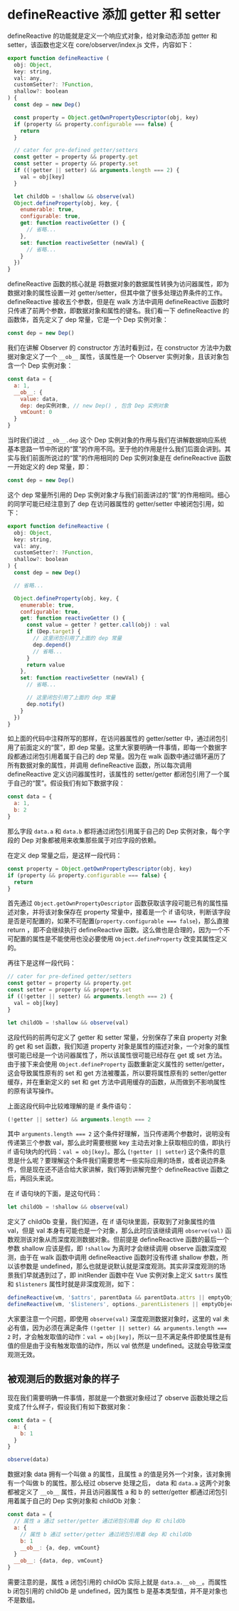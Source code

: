# defineReactive 添加 getter 和 setter

defineReactive 的功能就是定义一个响应式对象，给对象动态添加 getter 和 setter，该函数也定义在 core/observer/index.js 文件，内容如下：

```js
export function defineReactive (
  obj: Object,
  key: string,
  val: any,
  customSetter?: ?Function,
  shallow?: boolean
) {
  const dep = new Dep()

  const property = Object.getOwnPropertyDescriptor(obj, key)
  if (property && property.configurable === false) {
    return
  }

  // cater for pre-defined getter/setters
  const getter = property && property.get
  const setter = property && property.set
  if ((!getter || setter) && arguments.length === 2) {
    val = obj[key]
  }

  let childOb = !shallow && observe(val)
  Object.defineProperty(obj, key, {
    enumerable: true,
    configurable: true,
    get: function reactiveGetter () {
      // 省略...
    },
    set: function reactiveSetter (newVal) {
      // 省略...
    }
  })
}
```

defineReactive 函数的核心就是 将数据对象的数据属性转换为访问器属性，即为数据对象的属性设置一对 getter/setter，但其中做了很多处理边界条件的工作。defineReactive 接收五个参数，但是在 walk 方法中调用 defineReactive 函数时只传递了前两个参数，即数据对象和属性的键名。我们看一下 defineReactive 的函数体，首先定义了 dep 常量，它是一个 Dep 实例对象：

```js
const dep = new Dep()
```

我们在讲解 Observer 的 constructor 方法时看到过，在 constructor 方法中为数据对象定义了一个 `__ob__` 属性，该属性是一个 Observer 实例对象，且该对象包含一个 Dep 实例对象：

```js
const data = {
  a: 1,
  __ob__: {
    value: data,
    dep: dep实例对象, // new Dep() , 包含 Dep 实例对象
    vmCount: 0
  }
}
```

当时我们说过 `__ob__.dep` 这个 Dep 实例对象的作用与我们在讲解数据响应系统基本思路一节中所说的“筐”的作用不同。至于他的作用是什么我们后面会讲到。其实与我们前面所说过的“筐”的作用相同的 Dep 实例对象是在 defineReactive 函数一开始定义的 dep 常量，即：

```js
const dep = new Dep()
```

这个 dep 常量所引用的 Dep 实例对象才与我们前面讲过的“筐”的作用相同。细心的同学可能已经注意到了 dep 在访问器属性的 getter/setter 中被闭包引用，如下：

```js
export function defineReactive (
  obj: Object,
  key: string,
  val: any,
  customSetter?: ?Function,
  shallow?: boolean
) {
  const dep = new Dep()

  // 省略...

  Object.defineProperty(obj, key, {
    enumerable: true,
    configurable: true,
    get: function reactiveGetter () {
      const value = getter ? getter.call(obj) : val
      if (Dep.target) {
        // 这里闭包引用了上面的 dep 常量
        dep.depend()
        // 省略...
      }
      return value
    },
    set: function reactiveSetter (newVal) {
      // 省略...

      // 这里闭包引用了上面的 dep 常量
      dep.notify()
    }
  })
}
```

如上面的代码中注释所写的那样，在访问器属性的 getter/setter 中，通过闭包引用了前面定义的“筐”，即 dep 常量。这里大家要明确一件事情，即每一个数据字段都通过闭包引用着属于自己的 dep 常量。因为在 walk 函数中通过循环遍历了所有数据对象的属性，并调用 defineReactive 函数，所以每次调用 defineReactive 定义访问器属性时，该属性的 setter/getter 都闭包引用了一个属于自己的“筐”。假设我们有如下数据字段：

```js
const data = {
  a: 1,
  b: 2
}
```

那么字段 `data.a` 和 `data.b` 都将通过闭包引用属于自己的 Dep 实例对象，每个字段的 Dep 对象都被用来收集那些属于对应字段的依赖。

在定义 dep 常量之后，是这样一段代码：

```js
const property = Object.getOwnPropertyDescriptor(obj, key)
if (property && property.configurable === false) {
  return
}
```

首先通过 `Object.getOwnPropertyDescriptor` 函数获取该字段可能已有的属性描述对象，并将该对象保存在 property 常量中，接着是一个 if 语句块，判断该字段是否是可配置的，如果不可配置(`property.configurable === false`)，那么直接 return ，即不会继续执行 defineReactive 函数。这么做也是合理的，因为一个不可配置的属性是不能使用也没必要使用 `Object.defineProperty` 改变其属性定义的。

再往下是这样一段代码：

```js
// cater for pre-defined getter/setters
const getter = property && property.get
const setter = property && property.set
if ((!getter || setter) && arguments.length === 2) {
  val = obj[key]
}

let childOb = !shallow && observe(val)
```

这段代码的前两句定义了 getter 和 setter 常量，分别保存了来自 property 对象的 get 和 set 函数，我们知道 property 对象是属性的描述对象，一个对象的属性很可能已经是一个访问器属性了，所以该属性很可能已经存在 get 或 set 方法。由于接下来会使用 `Object.defineProperty` 函数重新定义属性的 setter/getter，这会导致属性原有的 set 和 get 方法被覆盖，所以要将属性原有的 setter/getter 缓存，并在重新定义的 set 和 get 方法中调用缓存的函数，从而做到不影响属性的原有读写操作。

上面这段代码中比较难理解的是 if 条件语句：

```js
(!getter || setter) && arguments.length === 2
```

其中 `arguments.length === 2` 这个条件好理解，当只传递两个参数时，说明没有传递第三个参数 val，那么此时需要根据 key 主动去对象上获取相应的值，即执行 if 语句块内的代码：`val = obj[key]`。那么 (`!getter || setter`) 这个条件的意思是什么呢？要理解这个条件我们需要思考一些实际应用的场景，或者说边界条件，但是现在还不适合给大家讲解，我们等到讲解完整个 defineReactive 函数之后，再回头来说。

在 if 语句块的下面，是这句代码：

```js
let childOb = !shallow && observe(val)
```

定义了 childOb 变量，我们知道，在 if 语句块里面，获取到了对象属性的值 val，但是 val 本身有可能也是一个对象，那么此时应该继续调用 `observe(val)` 函数观测该对象从而深度观测数据对象。但前提是 defineReactive 函数的最后一个参数 shallow 应该是假，即 `!shallow` 为真时才会继续调用 observe 函数深度观测，由于在 walk 函数中调用 defineReactive 函数时没有传递 shallow 参数，所以该参数是 undefined，那么也就是说默认就是深度观测。其实非深度观测的场景我们早就遇到过了，即 initRender 函数中在 Vue 实例对象上定义 `$attrs` 属性和 `$listeners` 属性时就是非深度观测，如下：

```js
defineReactive(vm, '$attrs', parentData && parentData.attrs || emptyObject, null, true) // 最后一个参数 shallow 为 true
defineReactive(vm, '$listeners', options._parentListeners || emptyObject, null, true)
```

大家要注意一个问题，即使用 `observe(val)` 深度观测数据对象时，这里的 val 未必有值，因为必须在满足条件 `(!getter || setter) && arguments.length === 2` 时，才会触发取值的动作：`val = obj[key]`，所以一旦不满足条件即使属性是有值的但是由于没有触发取值的动作，所以 val 依然是 undefined。这就会导致深度观测无效。

## 被观测后的数据对象的样子

现在我们需要明确一件事情，那就是一个数据对象经过了 observe 函数处理之后变成了什么样子，假设我们有如下数据对象：

```js
const data = {
  a: {
    b: 1
  }
}

observe(data)
```

数据对象 data 拥有一个叫做 a 的属性，且属性 a 的值是另外一个对象，该对象拥有一个叫做 b 的属性。那么经过 observe 处理之后， data 和 `data.a` 这两个对象都被定义了 `__ob__` 属性，并且访问器属性 a 和 b 的 setter/getter 都通过闭包引用着属于自己的 Dep 实例对象和 childOb 对象：

```js
const data = {
  // 属性 a 通过 setter/getter 通过闭包引用着 dep 和 childOb
  a: {
    // 属性 b 通过 setter/getter 通过闭包引用着 dep 和 childOb
    b: 1
    __ob__: {a, dep, vmCount}
  }
  __ob__: {data, dep, vmCount}
}
```

需要注意的是，属性 a 闭包引用的 childOb 实际上就是 `data.a.__ob__`。而属性 b 闭包引用的 childOb 是 undefined，因为属性 b 是基本类型值，并不是对象也不是数组。
